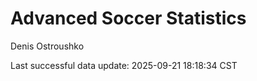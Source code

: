 # Advanced Soccer Statistics
Denis Ostroushko

<!-- gfm -->

Last successful data update: 2025-09-21 18:18:34 CST
